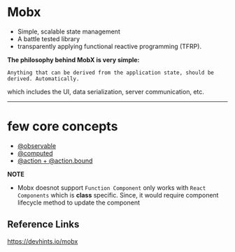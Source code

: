 # Mobx

- Simple, scalable state management
- A battle tested library
- transparently applying functional reactive programming (TFRP).

**The philosophy behind MobX is very simple:**

`Anything that can be derived from the application state, should be derived. Automatically.`

which includes the UI, data serialization, server communication, etc.

---

# few core concepts

- [@observable](https://egghead.io/lessons/react-sync-the-ui-with-the-app-state-using-mobx-observable-and-observer-in-react)
- [@computed](https://mobx.js.org/refguide/computed-decorator.html)
- [@action + @action.bound](https://mobx.js.org/refguide/action.html)

**NOTE**

- Mobx doesnot support `Function Component` only works with `React Components` which is **class** specific. Since, it would require component lifecycle method to update the component

## Reference Links

https://devhints.io/mobx
